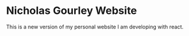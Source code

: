 # Nicholas Gourley Website

This is a new version of my personal website I am developing with react.